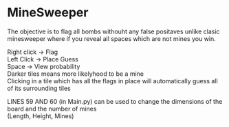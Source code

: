 # MineSweeper
The objective is to flag all bombs withouht any false positaves unlike clasic minesweeper where if you reveal all spaces which are not mines you win.

Right click → Flag\
Left Click → Place Guess\
Space → View probability\
Darker tiles means more likelyhood to be a mine\
Clicking in a tile which has all the flags in place will automatically guess all of its surrounding tiles

LINES 59 AND 60 (in Main.py) can be used to change the dimensions of the board and the number of mines\
(Length, Height, Mines)


